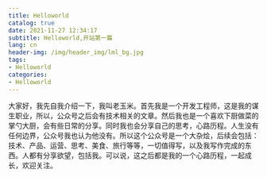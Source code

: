 ```yaml
---
title: Helloworld
catalog: true
date: 2021-11-27 12:34:17
subtitle: Helloworld,开站第一篇
lang: cn
header-img: /img/header_img/lml_bg.jpg
tags:
- Helloworld
categories:
- Helloworld
---
```


大家好，我先自我介绍一下，我叫老玉米。首先我是一个开发工程师，这是我的谋生职业，所以，公众号之后会有技术相关的文章。然后我也是一个喜欢下厨做菜的掌勺大厨，会有些日常的分享。同时我也会分享自己的思考，心路历程。人生没有任何边界，公众号我也认为他没有。所以这个公众号是一个大杂烩，后续会包括：技术、产品、运营、思考、美食、旅行等等，一切值得写，以及我写作完成的东西。人都有分享欲望，包括我。可以说，这之后都是我的一个心路历程，一起成长，欢迎关注。
